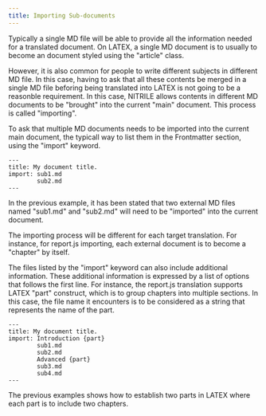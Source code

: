 ```yaml
---
title: Importing Sub-documents
---
```


Typically a single MD file will be able to provide
all the information needed for a translated document. 
On LATEX, a single MD document is to usually to become
an document styled using the "article" class.

However, it is also common for people to write different
subjects in different MD file. In this case, having to
ask that all these contents be merged in a single MD file
beforing being translated into LATEX is not going to 
be a reasonble requirement. In this case, NITRILE 
allows contents in different MD documents to be "brought"
into the current "main" document. This process is
called "importing".

To ask that multiple MD documents needs to be imported
into the current main document, the typicall way
to list them in the Frontmatter section, using
the "import" keyword.

    ---
    title: My document title.
    import: sub1.md
            sub2.md
    ---

In the previous example, it has been stated that
two external MD files named "sub1.md" and "sub2.md" 
will need to be "imported" into the current document.

The importing process will be different for each 
target translation. For instance, for report.js importing,
each external document is to become a "chapter" by itself.

The files listed by the "import" keyword can also include
additional information. These additional information
is expressed by a list of options that follows the 
first line. For instance, the report.js translation 
supports LATEX "part" construct, which is to group
chapters into multiple sections. In this case, the file name
it encounters is to be considered as a string 
that represents the name of the part.

    ---
    title: My document title.
    import: Introduction {part}
            sub1.md
            sub2.md
            Advanced {part}
            sub3.md
            sub4.md
    ---

The previous examples shows how to establish
two parts in LATEX where each part is to include
two chapters.

